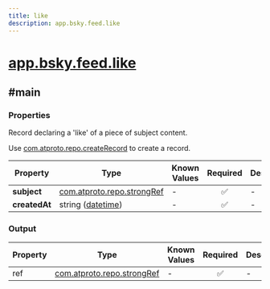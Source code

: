 ```yaml
---
title: like
description: app.bsky.feed.like
---
```


# [app.bsky.feed.like](https://github.com/myConsciousness/atproto.dart/blob/main/lexicons/app/bsky/feed/like.json)

## #main

### Properties

Record declaring a 'like' of a piece of subject content.

Use [com.atproto.repo.createRecord](../../../../lexicons/com/atproto/repo/createRecord.md#main) to create a record.

| Property | Type | Known Values | Required | Description |
| --- | --- | --- | :---: | --- |
| **subject** | [com.atproto.repo.strongRef](../../../../lexicons/com/atproto/repo/strongRef.md#main) | - | ✅ | - |
| **createdAt** | string ([datetime](https://atproto.com/specs/lexicon#datetime)) | - | ✅ | - |

### Output

| Property | Type | Known Values | Required | Description |
| --- | --- | --- | :---: | --- |
| ref | [com.atproto.repo.strongRef](../../../../lexicons/com/atproto/repo/strongRef.md#main) | - | ✅ | - |
